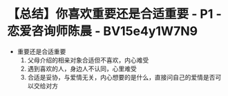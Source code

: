 # 【总结】你喜欢重要还是合适重要 - P1 - 恋爱咨询师陈晨 - BV15e4y1W7N9

-   重要还是合适重要
    1.  父母介绍的相亲对象合适但不喜欢，内心难受
    2.  遇到喜欢的人，身边人不认同，心里难受
    3.  合适是妥协，与爱情无关，内心想要的是什么，直接问自己的爱情是否可以交给对方